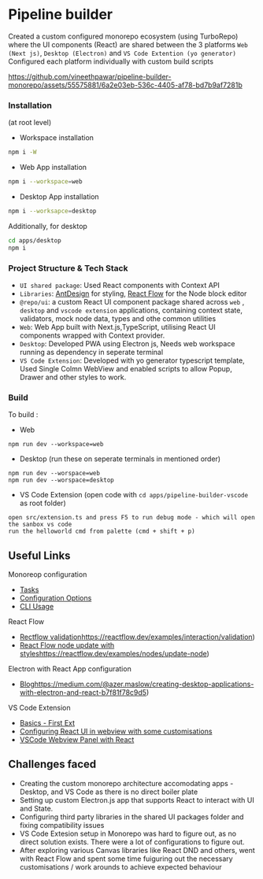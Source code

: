 # Pipeline builder

Created a custom configured  monorepo ecosystem (using TurboRepo) where the UI components (React) are shared between the 3 platforms ```Web (Next js)```, ```Desktop (Electron)``` and ```VS Code Extention (yo generator)```
Configured each platform individually with custom build scripts



https://github.com/vineethpawar/pipeline-builder-monorepo/assets/55575881/6a2e03eb-536c-4405-af78-bd7b9af7281b



### Installation 
(at root level)
- Workspace installation 
```sh
npm i -W 
```

- Web App installation

```sh
npm i --workspace=web 
```

- Desktop App installation
```sh
npm i --worksapce=desktop
```
Additionally, for desktop
```sh
cd apps/desktop
npm i
```


### Project Structure & Tech Stack

- `UI shared package`: Used React components with Context API
- `Libraries`: [AntDesign]([url](https://ant.design/)) for styling, [React Flow]([url](https://reactflow.dev/)) for the Node block editor
- `@repo/ui`: a custom React UI component package shared across `web` , `desktop` and `vscode extension` applications, containing context state, validators, mock node data, types and othe common utilities
- `Web`: Web App built with Next.js,TypeScript, utilising React UI components wrapped with Context provider.
- `Desktop`: Developed PWA using Electron js, Needs web workspace running as dependency in seperate terminal
- `VS Code Extension`: Developed with yo generator typescript template, Used Single Colmn WebView and enabled scripts to allow Popup, Drawer and other styles to work.


### Build

To build :
- Web

```
npm run dev --workspace=web
```

- Desktop
(run these on seperate terminals in mentioned order)
```
npm run dev --worspace=web 
npm run dev --worspace=desktop 
```

- VS Code Extension
(open code with `cd apps/pipeline-builder-vscode` as root folder)
```
open src/extension.ts and press F5 to run debug mode - which will open the sanbox vs code
run the helloworld cmd from palette (cmd + shift + p)
```



## Useful Links

Monoreop configuration
- [Tasks](https://turbo.build/repo/docs/core-concepts/monorepos/running-tasks)
- [Configuration Options](https://turbo.build/repo/docs/reference/configuration)
- [CLI Usage](https://turbo.build/repo/docs/reference/command-line-reference)

React Flow
- [Rectflow validation](https://reactflow.dev/examples/interaction/validation)https://reactflow.dev/examples/interaction/validation)
- [React Flow node update with styles](https://reactflow.dev/examples/nodes/update-node)https://reactflow.dev/examples/nodes/update-node)

Electron with React App configuration
- [Blog](https://medium.com/@azer.maslow/creating-desktop-applications-with-electron-and-react-b7f81f78c9d5)https://medium.com/@azer.maslow/creating-desktop-applications-with-electron-and-react-b7f81f78c9d5)

VS Code Extension
- [Basics - First Ext](https://code.visualstudio.com/api/get-started/your-first-extension)
- [Configuring React UI in webview with some customisations](https://blog.r2devops.io/blog/All/writing-vscode-extension-with-react/#:~:text=The%20first%20step%20to%20create,the%20skeleton%20of%20the%20extension.)
- [VSCode Webview Panel with React](https://medium.com/@michaelbenliyan/developers-guide-to-building-vscode-webview-panel-with-react-and-messages-797981f34013)


## Challenges faced
- Creating the custom monorepo architecture accomodating apps - Desktop, and VS Code as there is no direct boiler plate
- Setting up custom Electron.js app that supports React to interact with UI and State. 
- Configuring third party libraries in the shared UI packages folder and fixing compatibility issues
- VS Code Extesion setup in Monorepo was hard to figure out, as no direct solution exists. There were a lot of configurations to figure out.
- After exploring various Canvas libraries like React DND and others, went with React Flow and spent some time fuiguring out the necessary customisations / work arounds to achieve expected behaviour
 
